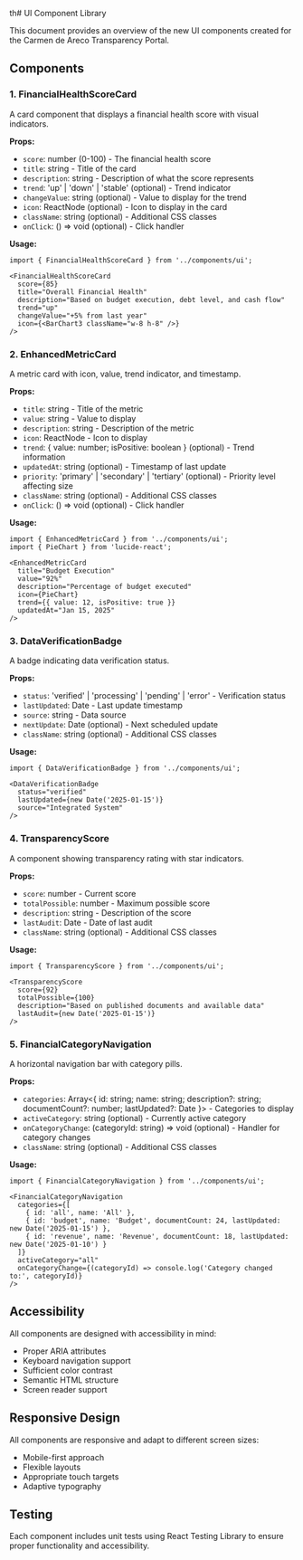 th# UI Component Library

This document provides an overview of the new UI components created for the Carmen de Areco Transparency Portal.

## Components

### 1. FinancialHealthScoreCard

A card component that displays a financial health score with visual indicators.

**Props:**
- `score`: number (0-100) - The financial health score
- `title`: string - Title of the card
- `description`: string - Description of what the score represents
- `trend`: 'up' | 'down' | 'stable' (optional) - Trend indicator
- `changeValue`: string (optional) - Value to display for the trend
- `icon`: ReactNode (optional) - Icon to display in the card
- `className`: string (optional) - Additional CSS classes
- `onClick`: () => void (optional) - Click handler

**Usage:**
```tsx
import { FinancialHealthScoreCard } from '../components/ui';

<FinancialHealthScoreCard 
  score={85}
  title="Overall Financial Health"
  description="Based on budget execution, debt level, and cash flow"
  trend="up"
  changeValue="+5% from last year"
  icon={<BarChart3 className="w-8 h-8" />}
/>
```

### 2. EnhancedMetricCard

A metric card with icon, value, trend indicator, and timestamp.

**Props:**
- `title`: string - Title of the metric
- `value`: string - Value to display
- `description`: string - Description of the metric
- `icon`: ReactNode - Icon to display
- `trend`: { value: number; isPositive: boolean } (optional) - Trend information
- `updatedAt`: string (optional) - Timestamp of last update
- `priority`: 'primary' | 'secondary' | 'tertiary' (optional) - Priority level affecting size
- `className`: string (optional) - Additional CSS classes
- `onClick`: () => void (optional) - Click handler

**Usage:**
```tsx
import { EnhancedMetricCard } from '../components/ui';
import { PieChart } from 'lucide-react';

<EnhancedMetricCard
  title="Budget Execution"
  value="92%"
  description="Percentage of budget executed"
  icon={PieChart}
  trend={{ value: 12, isPositive: true }}
  updatedAt="Jan 15, 2025"
/>
```

### 3. DataVerificationBadge

A badge indicating data verification status.

**Props:**
- `status`: 'verified' | 'processing' | 'pending' | 'error' - Verification status
- `lastUpdated`: Date - Last update timestamp
- `source`: string - Data source
- `nextUpdate`: Date (optional) - Next scheduled update
- `className`: string (optional) - Additional CSS classes

**Usage:**
```tsx
import { DataVerificationBadge } from '../components/ui';

<DataVerificationBadge 
  status="verified"
  lastUpdated={new Date('2025-01-15')}
  source="Integrated System"
/>
```

### 4. TransparencyScore

A component showing transparency rating with star indicators.

**Props:**
- `score`: number - Current score
- `totalPossible`: number - Maximum possible score
- `description`: string - Description of the score
- `lastAudit`: Date - Date of last audit
- `className`: string (optional) - Additional CSS classes

**Usage:**
```tsx
import { TransparencyScore } from '../components/ui';

<TransparencyScore 
  score={92}
  totalPossible={100}
  description="Based on published documents and available data"
  lastAudit={new Date('2025-01-15')}
/>
```

### 5. FinancialCategoryNavigation

A horizontal navigation bar with category pills.

**Props:**
- `categories`: Array<{ id: string; name: string; description?: string; documentCount?: number; lastUpdated?: Date }> - Categories to display
- `activeCategory`: string (optional) - Currently active category
- `onCategoryChange`: (categoryId: string) => void (optional) - Handler for category changes
- `className`: string (optional) - Additional CSS classes

**Usage:**
```tsx
import { FinancialCategoryNavigation } from '../components/ui';

<FinancialCategoryNavigation 
  categories={[
    { id: 'all', name: 'All' },
    { id: 'budget', name: 'Budget', documentCount: 24, lastUpdated: new Date('2025-01-15') },
    { id: 'revenue', name: 'Revenue', documentCount: 18, lastUpdated: new Date('2025-01-10') }
  ]}
  activeCategory="all"
  onCategoryChange={(categoryId) => console.log('Category changed to:', categoryId)}
/>
```

## Accessibility

All components are designed with accessibility in mind:
- Proper ARIA attributes
- Keyboard navigation support
- Sufficient color contrast
- Semantic HTML structure
- Screen reader support

## Responsive Design

All components are responsive and adapt to different screen sizes:
- Mobile-first approach
- Flexible layouts
- Appropriate touch targets
- Adaptive typography

## Testing

Each component includes unit tests using React Testing Library to ensure proper functionality and accessibility.